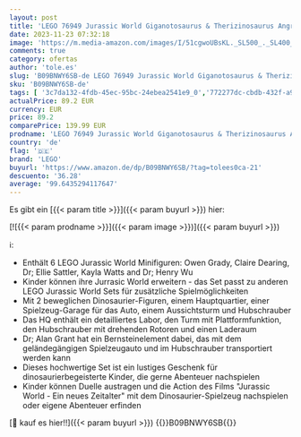 ```yaml
---
layout: post
title: 'LEGO 76949 Jurassic World Giganotosaurus & Therizinosaurus Angriff Set Mit Spielzeug-Hubschrauber  Garage  Spielzeugauto Und 2 Dinosaurier-Figuren  Geschenk Für Fans Von Der Jurassic Park-Reihe'
date: 2023-11-23 07:32:18
image: 'https://m.media-amazon.com/images/I/51cgwoUBsKL._SL500_._SL400_.jpg'
comments: true
category: ofertas
author: 'tole.es'
slug: 'B09BNWY6SB-de LEGO 76949 Jurassic World Giganotosaurus & Therizinosaurus...'
sku: 'B09BNWY6SB-de'
tags: [ '3c7da132-4fdb-45ec-95bc-24ebea2541e9_0','772277dc-cbdb-432f-a915-25a321e9ed8c_0','772277dc-cbdb-432f-a915-25a321e9ed8c_3901','772277dc-cbdb-432f-a915-25a321e9ed8c_4401','Arborist Merchandising Root','Custom Stores','Dinosaurier & prähistorische Kreaturen für Kinder','LEGO','Selektion1','Self Service','Special Features Stores','Spiele, Spielzeug und Sammlerstücke für große Kinder','Spielzeug','Spielzeugfiguren & Spielsets','Xmas23 Most wanted Toys','lego','🇩🇪', ]
actualPrice: 89.2 EUR
currency: EUR
price: 89.2
comparePrice: 139.99 EUR
prodname: 'LEGO 76949 Jurassic World Giganotosaurus & Therizinosaurus Angriff Set Mit Spielzeug-Hubschrauber  Garage  Spielzeugauto Und 2 Dinosaurier-Figuren  Geschenk Für Fans Von Der Jurassic Park-Reihe'
country: 'de'
flag: '🇩🇪'
brand: 'LEGO'
buyurl: 'https://www.amazon.de/dp/B09BNWY6SB/?tag=tolees0ca-21'
descuento: '36.28'
average: '99.6435294117647'
---
```


Es gibt ein [{{< param title >}}]({{< param buyurl >}}) hier:

[![{{< param prodname >}}]({{< param image >}})]({{< param buyurl >}})

ℹ️:

- Enthält 6 LEGO Jurassic World Minifiguren: Owen Grady, Claire Dearing, Dr; Ellie Sattler, Kayla Watts and Dr; Henry Wu
- Kinder können ihre Jurrasic World erweitern - das Set passt zu anderen LEGO Jurassic World Sets für zusätzliche Spielmöglichkeiten
- Mit 2 beweglichen Dinosaurier-Figuren, einem Hauptquartier, einer Spielzeug-Garage für das Auto, einem Aussichtsturm und Hubschrauber
- Das HQ enthält ein detailliertes Labor, den Turm mit Plattformfunktion, den Hubschrauber mit drehenden Rotoren und einen Laderaum
- Dr; Alan Grant hat ein Bernsteinelement dabei, das mit dem geländegängigen Spielzeugauto und im Hubschrauber transportiert werden kann
- Dieses hochwertige Set ist ein lustiges Geschenk für dinosaurierbegeisterte Kinder, die gerne Abenteuer nachspielen
- Kinder können Duelle austragen und die Action des Films "Jurassic World - Ein neues Zeitalter" mit dem Dinosaurier-Spielzeug nachspielen oder eigene Abenteuer erfinden

[🛒 kauf es hier!!]({{< param buyurl >}})
{{<world>}}B09BNWY6SB{{</world>}}
